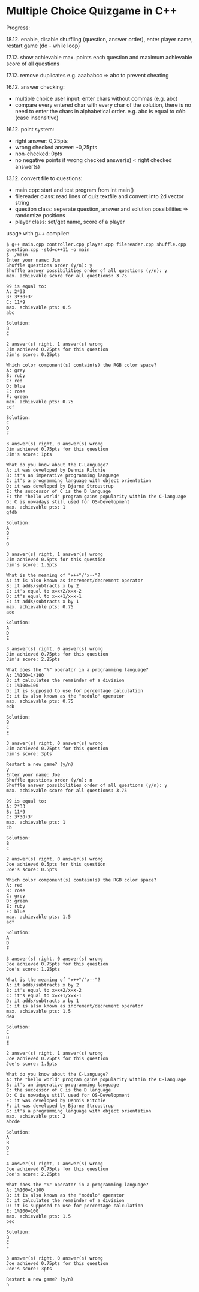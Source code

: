 # Multiple Choice Quizgame in C++

Progress:

18.12. enable, disable shuffling (question, answer order), enter player name, restart game (do - while loop) 

17.12. show achievable max. points each question and maximum achievable score of all questions

17.12. remove duplicates e.g. aaababcc => abc to prevent cheating

16.12. answer checking:
+ multiple choice user input: enter chars without commas (e.g. abc) 
+ compare every entered char with every char of the solution, there is no need to enter the chars in alphabetical order. e.g. abc is equal to cAb (case insensitive)  

16.12. point system: 
+ right answer: 0,25pts
+ wrong checked answer: -0,25pts
+ non-checked: 0pts 
+ no negative points if wrong checked answer(s) < right checked answer(s)

13.12. convert file to questions:
+ main.cpp: start and test program from int main()
+ filereader class: read lines of quiz textfile and convert into 2d vector string
+ question class: seperate question, answer and solution possibilities => randomize positions 
+ player class: set/get name, score of a player

usage with g++ compiler:
```
$ g++ main.cpp controller.cpp player.cpp filereader.cpp shuffle.cpp question.cpp -std=c++11 -o main
$ ./main
Enter your name: Jim
Shuffle questions order (y/n): y
Shuffle answer possibilities order of all questions (y/n): y
max. achievable score for all questions: 3.75

99 is equal to:
A: 2*33
B: 3*30+3²
C: 11*9
max. achievable pts: 0.5
abc

Solution:
B
C

2 answer(s) right, 1 answer(s) wrong
Jim achieved 0.25pts for this question
Jim's score: 0.25pts

Which color component(s) contain(s) the RGB color space?
A: grey
B: ruby
C: red
D: blue
E: rose
F: green
max. achievable pts: 0.75
cdf

Solution:
C
D
F

3 answer(s) right, 0 answer(s) wrong
Jim achieved 0.75pts for this question
Jim's score: 1pts

What do you know about the C-Language?
A: it was developed by Dennis Ritchie
B: it's an imperative programming language
C: it's a programming language with object orientation
D: it was developed by Bjarne Stroustrup
E: the successor of C is the D language
F: the "hello world" program gains popularity within the C-language
G: C is nowadays still used for OS-Development
max. achievable pts: 1
gfdb

Solution:
A
B
F
G

3 answer(s) right, 1 answer(s) wrong
Jim achieved 0.5pts for this question
Jim's score: 1.5pts

What is the meaning of "x++"/"x--"?
A: it is also known as increment/decrement operator
B: it adds/subtracts x by 2
C: it's equal to x=x+2/x=x-2
D: it's equal to x=x+1/x=x-1
E: it adds/subtracts x by 1
max. achievable pts: 0.75
ade

Solution:
A
D
E

3 answer(s) right, 0 answer(s) wrong
Jim achieved 0.75pts for this question
Jim's score: 2.25pts

What does the "%" operator in a programming language?
A: 1%100=1/100
B: it calculates the remainder of a division
C: 1%100=100
D: it is supposed to use for percentage calculation
E: it is also known as the "modulo" operator
max. achievable pts: 0.75
ecb

Solution:
B
C
E

3 answer(s) right, 0 answer(s) wrong
Jim achieved 0.75pts for this question
Jim's score: 3pts

Restart a new game? (y/n)
y
Enter your name: Joe
Shuffle questions order (y/n): n
Shuffle answer possibilities order of all questions (y/n): y
max. achievable score for all questions: 3.75

99 is equal to:
A: 2*33
B: 11*9
C: 3*30+3²
max. achievable pts: 1
cb

Solution:
B
C

2 answer(s) right, 0 answer(s) wrong
Joe achieved 0.5pts for this question
Joe's score: 0.5pts

Which color component(s) contain(s) the RGB color space?
A: red
B: rose
C: grey
D: green
E: ruby
F: blue
max. achievable pts: 1.5
adf

Solution:
A
D
F

3 answer(s) right, 0 answer(s) wrong
Joe achieved 0.75pts for this question
Joe's score: 1.25pts

What is the meaning of "x++"/"x--"?
A: it adds/subtracts x by 2
B: it's equal to x=x+2/x=x-2
C: it's equal to x=x+1/x=x-1
D: it adds/subtracts x by 1
E: it is also known as increment/decrement operator
max. achievable pts: 1.5
dea

Solution:
C
D
E

2 answer(s) right, 1 answer(s) wrong
Joe achieved 0.25pts for this question
Joe's score: 1.5pts

What do you know about the C-Language?
A: the "hello world" program gains popularity within the C-language
B: it's an imperative programming language
C: the successor of C is the D language
D: C is nowadays still used for OS-Development
E: it was developed by Dennis Ritchie
F: it was developed by Bjarne Stroustrup
G: it's a programming language with object orientation
max. achievable pts: 2
abcde

Solution:
A
B
D
E

4 answer(s) right, 1 answer(s) wrong
Joe achieved 0.75pts for this question
Joe's score: 2.25pts

What does the "%" operator in a programming language?
A: 1%100=1/100
B: it is also known as the "modulo" operator
C: it calculates the remainder of a division
D: it is supposed to use for percentage calculation
E: 1%100=100
max. achievable pts: 1.5
bec

Solution:
B
C
E

3 answer(s) right, 0 answer(s) wrong
Joe achieved 0.75pts for this question
Joe's score: 3pts

Restart a new game? (y/n)
n
```
